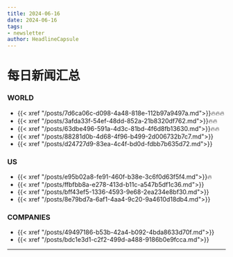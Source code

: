```yaml
---
title: 2024-06-16
date: 2024-06-16
tags: 
- newsletter
author: HeadlineCapsule
---
```


# 每日新闻汇总

### WORLD

- {{< xref "/posts/7d6ca06c-d098-4a48-818e-112b97a9497a.md">}}🔥🔥🔥
- {{< xref "/posts/3afda33f-54ef-48dd-852a-21b8320df762.md">}}🔥🔥
- {{< xref "/posts/63dbe496-591a-4d3c-81bd-4f6d8fb13630.md">}}🔥🔥
- {{< xref "/posts/88281d0b-4d68-4f96-b499-2d006732b7c7.md">}}
- {{< xref "/posts/d24727d9-83ea-4c4f-bd0d-fdbb7b635d72.md">}}

### US

- {{< xref "/posts/e95b02a8-fe91-460f-b38e-3c6f0d63f5f4.md">}}🔥
- {{< xref "/posts/ffbfbb8a-e278-413d-b11c-a547b5df1c36.md">}}
- {{< xref "/posts/bff43ef5-1336-4593-9e68-2ea234e8bf30.md">}}
- {{< xref "/posts/8e79bd7a-6af1-4aa4-9c20-9a4610d18db4.md">}}

### COMPANIES

- {{< xref "/posts/49497186-b53b-42a4-b092-4bda8633d70f.md">}}
- {{< xref "/posts/bdc1e3d1-c2f2-499d-a488-9186b0e9fcca.md">}}

---

